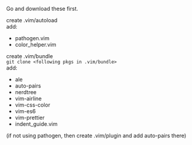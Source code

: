 Go and download these first.

create .vim/autoload <br />
add: <br />

- pathogen.vim
- color_helper.vim

create .vim/bundle <br />
`git clone <following pkgs in .vim/bundle>`<br/>
add: <br />

- ale
- auto-pairs
- nerdtree
- vim-airline
- vim-css-color
- vim-es6
- vim-prettier
- indent_guide.vim

(if not using pathogen, then create .vim/plugin and add auto-pairs there)
